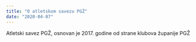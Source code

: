 ```yaml
---
title: "O atletskom savezu PGŽ"
date: "2020-04-07" 
---
```


Atletski savez PGŽ, osnovan je 2017. godine od strane klubova županije PGŽ